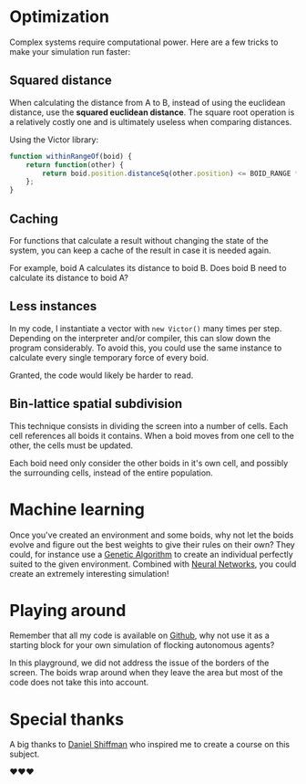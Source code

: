 # Optimization

Complex systems require computational power. Here are a few tricks to make your simulation run faster:

## Squared distance
When calculating the distance from A to B, instead of using the euclidean distance, use the **squared euclidean distance**. The square root operation is a relatively costly one and is ultimately useless when comparing distances.

Using the Victor library:
```javascript
function withinRangeOf(boid) {	
	return function(other) {
		return boid.position.distanceSq(other.position) <= BOID_RANGE * BOID_RANGE;
	};
}
```

## Caching
For functions that calculate a result without changing the state of the system, you can keep a cache of the result in case it is needed again.

For example, boid A calculates its distance to boid B. Does boid B need to calculate its distance to boid A?

## Less instances
In my code, I instantiate a vector with `new Victor()` many times per step. Depending on the interpreter and/or compiler, this can slow down the program considerably. To avoid this, you could use the same instance to calculate every single temporary force of every boid. 

Granted, the code would likely be harder to read.

## Bin-lattice spatial subdivision

This technique consists in dividing the screen into a number of cells. Each cell references all boids it contains. When a boid moves from one cell to the other, the cells must be updated.

Each boid need only consider the other boids in it's own cell, and possibly the surrounding cells, instead of the entire population.

# Machine learning

Once you've created an environment and some boids, why not let the boids evolve and figure out the best weights to give their rules on their own?
They could, for instance use a [Genetic Algorithm](https://tech.io/playgrounds/334/genetic-algorithms) to create an individual perfectly suited to the given environment. Combined with [Neural Networks](/playground/Neural_Networks), you could create an extremely interesting simulation!

# Playing around

Remember that all my code is available on [Github](https://github.com/chickentuna/Flocks-Playground), why not use it as a starting block for your own simulation of flocking autonomous agents?

In this playground, we did not address the issue of the borders of the screen. The boids wrap around when they leave the area but most of the code does not take this into account.

# Special thanks

A big thanks to [Daniel Shiffman](http://shiffman.net/) who inspired me to create a course on this subject.

**❤❤❤**